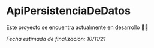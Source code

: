 # ApiPersistenciaDeDatos

Este proyecto se encuentra actualmente en desarrollo 👷‍♂️

_Fecha estimada de finalizacion: 10/11/21_
